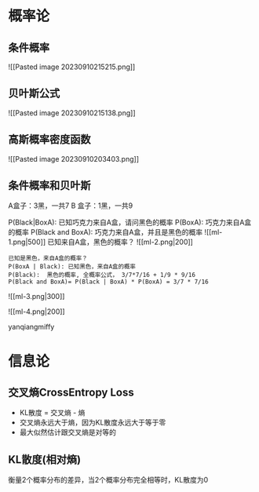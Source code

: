 
# 概率论

## 条件概率
![[Pasted image 20230910215215.png]]


## 贝叶斯公式

![[Pasted image 20230910215138.png]]



## 高斯概率密度函数

![[Pasted image 20230910203403.png]]


## 条件概率和贝叶斯

A盒子：3黑，一共7
B 盒子：1黑，一共9

P(Black|BoxA):  已知巧克力来自A盒，请问黑色的概率
P(BoxA):  巧克力来自A盒的概率
P(Black and BoxA):  巧克力来自A盒，并且是黑色的概率
![[ml-1.png|500]]
已知来自A盒，黑色的概率？
![[ml-2.png|200]]

```
已知是黑色，来自A盒的概率？
P(BoxA | Black): 已知黑色，来自A盒的概率
P(Black):  黑色的概率, 全概率公式， 3/7*7/16 + 1/9 * 9/16
P(Black and BoxA)= P(Black | BoxA) * P(BoxA) = 3/7 * 7/16
```

![[ml-3.png|300]]


![[ml-4.png|200]]




yanqiangmiffy


# 信息论

## 交叉熵CrossEntropy Loss
- KL散度 = 交叉熵 - 熵
- 交叉熵永远大于熵，因为KL散度永远大于等于零
- 最大似然估计跟交叉熵是对等的


## KL散度(相对熵)
衡量2个概率分布的差异，当2个概率分布完全相等时，KL散度为0
